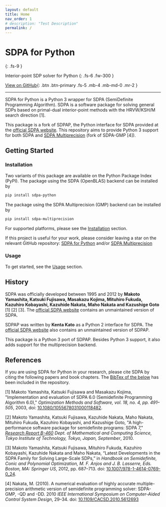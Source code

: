 ```yaml
---
layout: default
title: Home
nav_order: 1
# description: "Test Description"
permalink: /
---
```


# SDPA for Python
{: .fs-9 }

Interior-point SDP solver for Python
{: .fs-6 .fw-300 }

[View on GitHub](https://github.com/sdpa-python/sdpa-python){: .btn .btn-primary .fs-5 .mb-4 .mb-md-0 .mr-2 }
<!-- [View on GitHub](https://github.com/sdpa-python/sdpa-python){: .btn .fs-5 .mb-4 .mb-md-0 } -->

---

SDPA for Python is a Python 3 wrapper for SDPA (SemiDefinite Programming Algorithm). SDPA is a software package for solving general SDPs based on primal-dual interior-point methods with the HRVW/KSH/M search direction [1].

This package is a fork of SDPAP, the Python interface for SDPA provided at the [official SDPA website](http://sdpa.sourceforge.net/download.html). This repository aims to provide Python 3 support for both SDPA and [SDPA Multiprecision](https://github.com/sdpa-python/sdpa-multiprecision) (fork of SDPA-GMP [4]).

## Getting Started

### Installation

Two variants of this package are available on the Python Package Index (PyPI). The package using the SDPA (OpenBLAS) backend can be installed by

```bash
pip install sdpa-python
```

The package using the SDPA Multiprecision (GMP) backend can be installed by

```bash
pip install sdpa-multiprecision
```

For supported platforms, please see the [Installation](docs/installation/) section.

If this project is useful for your work, please consider leaving a star on the relevant GitHub repository: [SDPA for Python](https://github.com/sdpa-python/sdpa-python) and/or [SDPA Multiprecision](https://github.com/sdpa-python/sdpa-multiprecision)

### Usage

To get started, see the [Usage](docs/usage/) section.

## History

SDPA was officially developed between 1995 and 2012 by **Makoto Yamashita, Katsuki Fujisawa, Masakazu Kojima, Mituhiro Fukuda, Kazuhiro Kobayashi, Kazuhide Nakata, Maho Nakata and Kazushige Goto** [1] [2] [3]. The [official SDPA website](http://sdpa.sourceforge.net/download.html) contains an unmaintained version of SDPA.

SDPAP was written by **Kenta Kato** as a Python 2 interface for SDPA. The [official SDPA website](http://sdpa.sourceforge.net/download.html) also contains an unmaintained version of SDPAP.

This package is a Python 3 port of SDPAP. Besides Python 3 support, it also adds support for the multiprecision backend.

## References

If you are using SDPA for Python in your research, please cite SDPA by citing the following papers and book chapters. The [BibTex of the below](https://github.com/sdpa-python/sdpa-python/blob/main/CITATIONS.bib) has been included in the repository.

[1] Makoto Yamashita, Katsuki Fujisawa and Masakazu Kojima, "Implementation and evaluation of SDPA 6.0 (Semidefinite Programming Algorithm 6.0)," *Optimization Methods and Software, vol. 18, no. 4, pp. 491–505*, 2003, doi: [10.1080/1055678031000118482](https://doi.org/10.1080/1055678031000118482).

[2] Makoto Yamashita, Katsuki Fujisawa, Kazuhide Nakata, Maho Nakata, Mituhiro Fukuda, Kazuhiro Kobayashi, and Kazushige Goto, "A high-performance software package for semidefinite programs: SDPA 7," *[Research Report B-460](http://www.optimization-online.org/DB_HTML/2010/01/2531.html) Dept. of Mathematical and Computing Science, Tokyo Institute of Technology, Tokyo, Japan, September*, 2010.

[3] Makoto Yamashita, Katsuki Fujisawa, Mituhiro Fukuda, Kazuhiro Kobayashi, Kazuhide Nakata and Maho Nakata, “Latest Developments in the SDPA Family for Solving Large-Scale SDPs,” in *Handbook on Semidefinite, Conic and Polynomial Optimization, M. F. Anjos and J. B. Lasserre, Eds. Boston, MA: Springer US*, 2012, pp. 687–713. doi: [10.1007/978-1-4614-0769-0_24](https://doi.org/10.1007/978-1-4614-0769-0_24).

[4] Nakata, M. (2010). A numerical evaluation of highly accurate multiple-precision arithmetic version of semidefinite programming solver: SDPA-GMP, -QD and -DD. 2010 *IEEE International Symposium on Computer-Aided Control System Design*, 29–34. doi: [10.1109/CACSD.2010.5612693](https://doi.org/10.1109/CACSD.2010.5612693)
